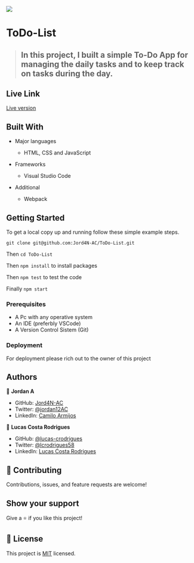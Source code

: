 ![](https://img.shields.io/badge/Microverse-blueviolet)
# ToDo-List

> ## In this project, I built a simple To-Do App for managing the daily tasks and to keep track on tasks during the day.

## Live Link
[Live version](https://jord4n-ac.github.io/ToDo-List/)

## Built With
- Major languages
  - HTML, CSS and JavaScript

- Frameworks
  - Visual Studio Code

- Additional
  - Webpack

## Getting Started
To get a local copy up and running follow these simple example steps.

`git clone git@github.com:Jord4N-AC/ToDo-List.git`

Then `cd ToDo-List`

Then `npm install` to install packages

Then `npm test` to test the code

Finally `npm start`



### Prerequisites
- A Pc with any operative system
- An IDE (preferbly VSCode)
- A Version Control Sistem (Git)

### Deployment
For deployment please rich out to the owner of this project

## Authors
👤 **Jordan A**
- GitHub: [Jord4N-AC](https://github.com/Jord4N-AC)
- Twitter: [@jordan12AC](https://twitter.com/jordan12AC)
- LinkedIn: [Camilo Armijos](https://www.linkedin.com/in/camilo-armijos-2b9648197)

👤 **Lucas Costa Rodrigues**
- GitHub: [@lucas-crodrigues](https://github.com/lucas-crodrigues)
- Twitter: [@lcrodrigues58](https://twitter.com/lcrodrigues58)
- LinkedIn: [Lucas Costa Rodrigues](https://www.linkedin.com/in/lucascostarodrigues/)


## 🤝 Contributing
Contributions, issues, and feature requests are welcome!

## Show your support
Give a ⭐️ if you like this project!

## 📝 License
This project is [MIT](https://github.com/microverseinc/readme-template/blob/master/MIT.md) licensed.
